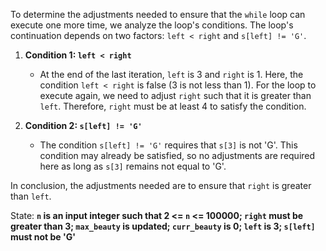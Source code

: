 To determine the adjustments needed to ensure that the `while` loop can execute one more time, we analyze the loop's conditions. The loop's continuation depends on two factors: `left < right` and `s[left] != 'G'`.

1. **Condition 1: `left < right`**  
   - At the end of the last iteration, `left` is 3 and `right` is 1. Here, the condition `left < right` is false (3 is not less than 1). For the loop to execute again, we need to adjust `right` such that it is greater than `left`. Therefore, `right` must be at least 4 to satisfy the condition.

2. **Condition 2: `s[left] != 'G'`**  
   - The condition `s[left] != 'G'` requires that `s[3]` is not 'G'. This condition may already be satisfied, so no adjustments are required here as long as `s[3]` remains not equal to 'G'.

In conclusion, the adjustments needed are to ensure that `right` is greater than `left`. 

State: **`n` is an input integer such that 2 <= `n` <= 100000; `right` must be greater than 3; `max_beauty` is updated; `curr_beauty` is 0; `left` is 3; `s[left]` must not be 'G'**